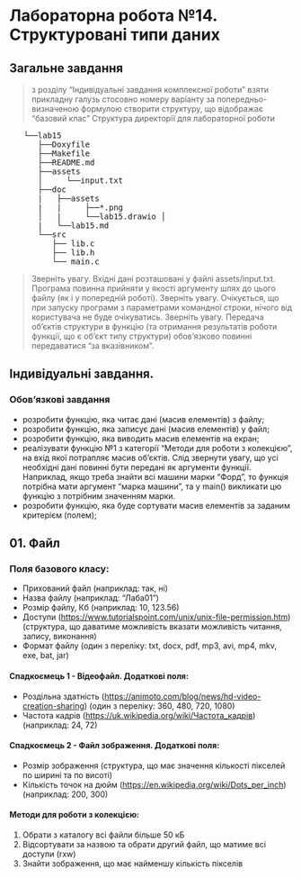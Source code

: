 # Лабораторна робота  №14.  Структуровані типи даних
## Загальне  завдання
> з  розділу  “Індивідуальні  завдання  комплексної роботи”  взяти  прикладну  галузь  стосовно номеру варіанту за  попередньо-визначеною формулою
> створити структуру, що  відображає “базовий клас” Структура директорії для  лабораторної роботи
<pre>
   └──lab15
      ├──Doxyfile
      ├──Makefile
      ├──README.md
      ├──assets
      │     └──input.txt
      ├──doc
      |   ├──assets
      |   |     ├──*.png
      │   |     └──lab15.drawio │ 
      |   └──lab15.md                          
      └──src
         ├── lib.c
         ├── lib.h
         └── main.c
</pre>

> Зверніть   увагу.       Вхідні   дані   розташовані   у   файлі   assets/input.txt.       Програма   повинна прийняти у якості  аргументу шлях до цього файлу (як і  у попередній роботі).
> Зверніть  увагу.   Очікується,  що  при  запуску  програми  з  параметрами  командної  строки, нічого від  користувача не  буде  очікуватись.
> Зверніть  увагу.  Передача  об’єктів  структури  в  функцію  (та  отримання  результатів  роботи функції, що  є  об’єкт типу  структури) обов’язково повинні передаватися “за  вказівником”.
## Індивідуальні  завдання.
### Обов’язкові завдання
 - розробити функцію,  яка читає дані  (масив елементів)  з  файлу;
 - розробити функцію,  яка записує дані (масив елементів)  у файл;
 - розробити функцію,  яка виводить масив елементів  на  екран;
 - реалізувати функцію №1 з категорії “Методи для роботи з колекцією”, на вхід якої потрапляє масив об’єктів. Слід звернути увагу, що усі необхідні дані повинні бути передані як аргументи функції. Наприклад, якщо треба знайти всі машини марки “Форд”, то функція потрібна мати аргумент “марка машини”, та у main() викликати цю функцію з потрібним значенням марки.
 - розробити функцію,  яка буде сортувати масив елементів  за  заданим критерієм  (полем);

## 01. Файл
### Поля базового класу:
 - Прихований файл  (наприклад:  так,  ні)
 - Назва файлу (наприклад:  “Лаба01”)
 - Розмір файлу, Кб (наприклад:  10,  123.56)
 - Доступи  (https://www.tutorialspoint.com/unix/unix-file-permission.htm)  (структура,  що даватиме можливість вказати можливість читання,  запису,  виконання)
 - Формат файлу  (один з  переліку:  txt,  docx, pdf,  mp3,  avi,  mp4,  mkv,  exe,  bat,  jar)
#### Спадкоємець 1 -  Відеофайл.  Додаткові поля:
 - Роздільна здатність (https://animoto.com/blog/news/hd-video-creation-sharing) (один з переліку:  360, 480, 720, 1080)
 - Частота  кадрів (https://uk.wikipedia.org/wiki/Частота_кадрів) (наприклад:  24,  72)
#### Спадкоємець 2 -  Файл зображення.  Додаткові поля:
 - Розмір зображення (структура, що має значення кількості пікселей по ширині та по висоті)
 - Кількість точок на дюйм (https://en.wikipedia.org/wiki/Dots_per_inch) (наприклад:  200, 300)
#### Методи для  роботи з  колекцією:
1. Обрати з  каталогу  всі файли більше 50 кБ
2. Відсортувати за  назвою та обрати другий файл,  що матиме всі доступи (rxw)
3. Знайти зображення, що  має найменшу кількість пікселів
